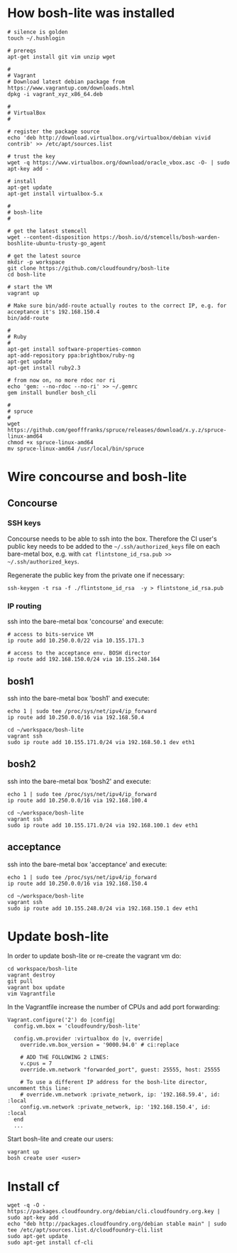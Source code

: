 # How bosh-lite was installed

```
# silence is golden
touch ~/.hushlogin

# prereqs
apt-get install git vim unzip wget

#
# Vagrant
# Download latest debian package from https://www.vagrantup.com/downloads.html
dpkg -i vagrant_xyz_x86_64.deb

#
# VirtualBox
#

# register the package source
echo 'deb http://download.virtualbox.org/virtualbox/debian vivid contrib' >> /etc/apt/sources.list

# trust the key
wget -q https://www.virtualbox.org/download/oracle_vbox.asc -O- | sudo apt-key add -

# install
apt-get update
apt-get install virtualbox-5.x

#
# bosh-lite
#

# get the latest stemcell
wget --content-disposition https://bosh.io/d/stemcells/bosh-warden-boshlite-ubuntu-trusty-go_agent

# get the latest source
mkdir -p workspace
git clone https://github.com/cloudfoundry/bosh-lite
cd bosh-lite

# start the VM
vagrant up

# Make sure bin/add-route actually routes to the correct IP, e.g. for acceptance it's 192.168.150.4
bin/add-route

#
# Ruby
#
apt-get install software-properties-common
apt-add-repository ppa:brightbox/ruby-ng
apt-get update
apt-get install ruby2.3

# from now on, no more rdoc nor ri
echo 'gem: --no-rdoc --no-ri' >> ~/.gemrc
gem install bundler bosh_cli

#
# spruce
#
wget https://github.com/geofffranks/spruce/releases/download/x.y.z/spruce-linux-amd64
chmod +x spruce-linux-amd64
mv spruce-linux-amd64 /usr/local/bin/spruce
```

# Wire concourse and bosh-lite

## Concourse

### SSH keys

Concourse needs to be able to ssh into the box. Therefore the CI user's public key needs to be added to the `~/.ssh/authorized_keys` file on each bare-metal box, e.g. with `cat flintstone_id_rsa.pub >> ~/.ssh/authorized_keys`.

Regenerate the public key from the private one if necessary:

```
ssh-keygen -t rsa -f ./flintstone_id_rsa  -y > flintstone_id_rsa.pub
```

### IP routing

ssh into the bare-metal box 'concourse' and execute:

```
# access to bits-service VM
ip route add 10.250.0.0/22 via 10.155.171.3

# access to the acceptance env. BOSH director
ip route add 192.168.150.0/24 via 10.155.248.164
```

## bosh1

ssh into the bare-metal box 'bosh1' and execute:

```
echo 1 | sudo tee /proc/sys/net/ipv4/ip_forward
ip route add 10.250.0.0/16 via 192.168.50.4

cd ~/workspace/bosh-lite
vagrant ssh
sudo ip route add 10.155.171.0/24 via 192.168.50.1 dev eth1
```

## bosh2

ssh into the bare-metal box 'bosh2' and execute:

```
echo 1 | sudo tee /proc/sys/net/ipv4/ip_forward
ip route add 10.250.0.0/16 via 192.168.100.4

cd ~/workspace/bosh-lite
vagrant ssh
sudo ip route add 10.155.171.0/24 via 192.168.100.1 dev eth1
```

## acceptance

ssh into the bare-metal box 'acceptance' and execute:

```
echo 1 | sudo tee /proc/sys/net/ipv4/ip_forward
ip route add 10.250.0.0/16 via 192.168.150.4

cd ~/workspace/bosh-lite
vagrant ssh
sudo ip route add 10.155.248.0/24 via 192.168.150.1 dev eth1
```

# Update bosh-lite

In order to update bosh-lite or re-create the vagrant vm do:

```
cd workspace/bosh-lite
vagrant destroy
git pull
vagrant box update
vim Vagrantfile
```

In the Vagrantfile increase the number of CPUs and add port forwarding:

```
Vagrant.configure('2') do |config|
  config.vm.box = 'cloudfoundry/bosh-lite'

  config.vm.provider :virtualbox do |v, override|
    override.vm.box_version = '9000.94.0' # ci:replace

    # ADD THE FOLLOWING 2 LINES:
    v.cpus = 7
    override.vm.network "forwarded_port", guest: 25555, host: 25555

    # To use a different IP address for the bosh-lite director, uncomment this line:
    # override.vm.network :private_network, ip: '192.168.59.4', id: :local
    config.vm.network :private_network, ip: '192.168.150.4', id: :local
  end
  ...
```

Start bosh-lite and create our users:

```
vagrant up
bosh create user <user>
```

# Install cf

```
wget -q -O - https://packages.cloudfoundry.org/debian/cli.cloudfoundry.org.key | sudo apt-key add -
echo "deb http://packages.cloudfoundry.org/debian stable main" | sudo tee /etc/apt/sources.list.d/cloudfoundry-cli.list
sudo apt-get update
sudo apt-get install cf-cli
```
